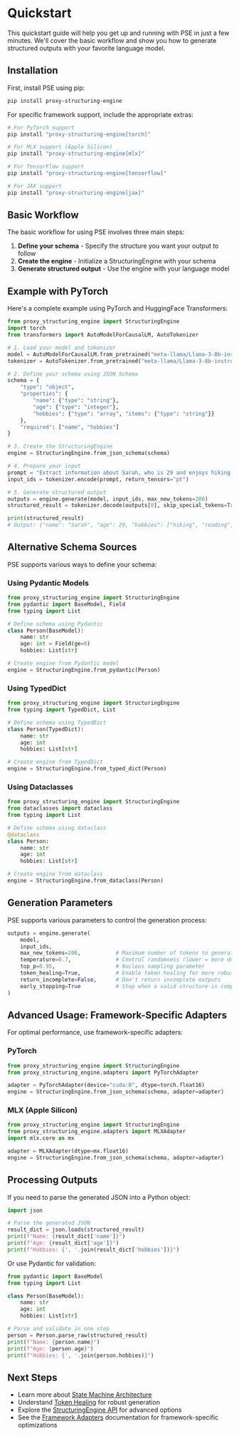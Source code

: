 # Quickstart

This quickstart guide will help you get up and running with PSE in just a few minutes. We'll cover the basic workflow and show you how to generate structured outputs with your favorite language model.

## Installation

First, install PSE using pip:

```bash
pip install proxy-structuring-engine
```

For specific framework support, include the appropriate extras:

```bash
# For PyTorch support
pip install "proxy-structuring-engine[torch]"

# For MLX support (Apple Silicon)
pip install "proxy-structuring-engine[mlx]"

# For TensorFlow support
pip install "proxy-structuring-engine[tensorflow]"

# For JAX support
pip install "proxy-structuring-engine[jax]"
```

## Basic Workflow

The basic workflow for using PSE involves three main steps:

1. **Define your schema** - Specify the structure you want your output to follow
2. **Create the engine** - Initialize a StructuringEngine with your schema 
3. **Generate structured output** - Use the engine with your language model

## Example with PyTorch

Here's a complete example using PyTorch and HuggingFace Transformers:

```python
from proxy_structuring_engine import StructuringEngine
import torch
from transformers import AutoModelForCausalLM, AutoTokenizer

# 1. Load your model and tokenizer
model = AutoModelForCausalLM.from_pretrained("meta-llama/Llama-3-8b-instruct")
tokenizer = AutoTokenizer.from_pretrained("meta-llama/Llama-3-8b-instruct")

# 2. Define your schema using JSON Schema
schema = {
    "type": "object",
    "properties": {
        "name": {"type": "string"},
        "age": {"type": "integer"},
        "hobbies": {"type": "array", "items": {"type": "string"}}
    },
    "required": ["name", "hobbies"]
}

# 3. Create the StructuringEngine
engine = StructuringEngine.from_json_schema(schema)

# 4. Prepare your input
prompt = "Extract information about Sarah, who is 29 and enjoys hiking, reading, and photography."
input_ids = tokenizer.encode(prompt, return_tensors="pt")

# 5. Generate structured output
outputs = engine.generate(model, input_ids, max_new_tokens=200)
structured_result = tokenizer.decode(outputs[0], skip_special_tokens=True)

print(structured_result)
# Output: {"name": "Sarah", "age": 29, "hobbies": ["hiking", "reading", "photography"]}
```

## Alternative Schema Sources

PSE supports various ways to define your schema:

### Using Pydantic Models

```python
from proxy_structuring_engine import StructuringEngine
from pydantic import BaseModel, Field
from typing import List

# Define schema using Pydantic
class Person(BaseModel):
    name: str
    age: int = Field(ge=0)
    hobbies: List[str]

# Create engine from Pydantic model
engine = StructuringEngine.from_pydantic(Person)
```

### Using TypedDict

```python
from proxy_structuring_engine import StructuringEngine
from typing import TypedDict, List

# Define schema using TypedDict
class Person(TypedDict):
    name: str
    age: int
    hobbies: List[str]

# Create engine from TypedDict
engine = StructuringEngine.from_typed_dict(Person)
```

### Using Dataclasses

```python
from proxy_structuring_engine import StructuringEngine
from dataclasses import dataclass
from typing import List

# Define schema using dataclass
@dataclass
class Person:
    name: str
    age: int
    hobbies: List[str]

# Create engine from dataclass
engine = StructuringEngine.from_dataclass(Person)
```

## Generation Parameters

PSE supports various parameters to control the generation process:

```python
outputs = engine.generate(
    model,
    input_ids,
    max_new_tokens=200,           # Maximum number of tokens to generate
    temperature=0.7,              # Control randomness (lower = more deterministic)
    top_p=0.95,                   # Nucleus sampling parameter
    token_healing=True,           # Enable token healing for more robust generation
    return_incomplete=False,      # Don't return incomplete outputs
    early_stopping=True           # Stop when a valid structure is completed
)
```

## Advanced Usage: Framework-Specific Adapters

For optimal performance, use framework-specific adapters:

### PyTorch

```python
from proxy_structuring_engine import StructuringEngine
from proxy_structuring_engine.adapters import PyTorchAdapter

adapter = PyTorchAdapter(device="cuda:0", dtype=torch.float16)
engine = StructuringEngine.from_json_schema(schema, adapter=adapter)
```

### MLX (Apple Silicon)

```python
from proxy_structuring_engine import StructuringEngine
from proxy_structuring_engine.adapters import MLXAdapter
import mlx.core as mx

adapter = MLXAdapter(dtype=mx.float16)
engine = StructuringEngine.from_json_schema(schema, adapter=adapter)
```

## Processing Outputs

If you need to parse the generated JSON into a Python object:

```python
import json

# Parse the generated JSON
result_dict = json.loads(structured_result)
print(f"Name: {result_dict['name']}")
print(f"Age: {result_dict['age']}")
print(f"Hobbies: {', '.join(result_dict['hobbies'])}")
```

Or use Pydantic for validation:

```python
from pydantic import BaseModel
from typing import List

class Person(BaseModel):
    name: str
    age: int
    hobbies: List[str]

# Parse and validate in one step
person = Person.parse_raw(structured_result)
print(f"Name: {person.name}")
print(f"Age: {person.age}")
print(f"Hobbies: {', '.join(person.hobbies)}")
```

## Next Steps

- Learn more about [State Machine Architecture](../core-concepts/state-machine.md)
- Understand [Token Healing](../core-concepts/token-healing.md) for robust generation
- Explore the [StructuringEngine API](../api/structuring-engine.md) for advanced options
- See the [Framework Adapters](../api/framework-adapters.md) documentation for framework-specific optimizations